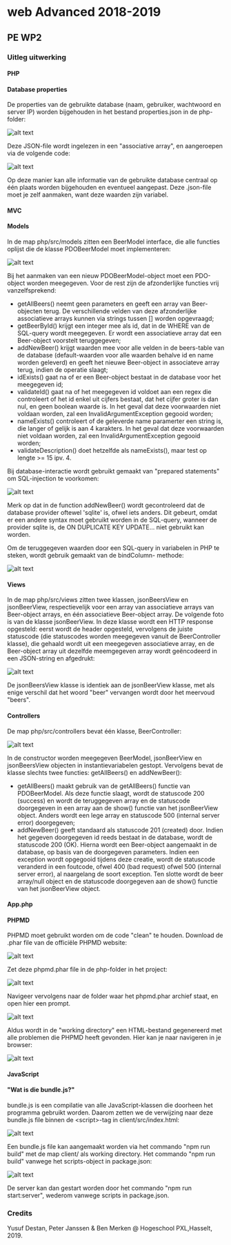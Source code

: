 # web Advanced 2018-2019
## PE WP2

### Uitleg uitwerking

#### PHP
#### Database properties

De properties van de gebruikte database (naam, gebruiker,
wachtwoord en server IP) worden bijgehouden in het bestand
properties.json in de php-folder:

![alt text][img_propertiesJson]

Deze JSON-file wordt ingelezen in een "associative array", en aangeroepen via de volgende code:

![alt text][img_propertiesJsonCode]

Op deze manier kan alle informatie van de gebruikte database centraal op één plaats worden
bijgehouden en eventueel aangepast. Deze .json-file moet je zelf aanmaken, want deze waarden zijn
variabel. 

#### MVC
#### Models

In de map php/src/models zitten een BeerModel interface, die alle functies oplijst die de klasse PDOBeerModel moet
implementeren:

![alt text][img_beermodelinterface]

Bij het aanmaken van een nieuw PDOBeerModel-object moet een PDO-object worden meegegeven. Voor de rest zijn de 
afzonderlijke functies vrij vanzelfsprekend:

- getAllBeers() neemt geen parameters en geeft een array van Beer-objecten terug.
De verschillende velden van deze afzonderlijke associatieve arrays kunnen via strings tussen [] worden opgevraagd;
- getBeerById() krijgt een integer mee als id, dat in de WHERE van de SQL-query wordt meegegeven. Er wordt een
associatieve array dat een Beer-object voorstelt teruggegeven;
- addNewBeer() krijgt waarden mee voor alle velden in de beers-table van de database (default-waarden voor alle waarden
behalve id en name worden geleverd) en geeft het nieuwe Beer-object in associateve array terug, indien de operatie 
slaagt;
- idExists() gaat na of er een Beer-object bestaat in de database voor het meegegeven id;
- validateId() gaat na of het meegegeven id voldoet aan een regex die controleert of het id enkel uit cijfers bestaat,
dat het cijfer groter is dan nul, en geen boolean waarde is. In het geval dat deze voorwaarden niet voldaan worden, zal
een InvalidArgumentException gegooid worden;
- nameExists() controleert of de geleverde name paramerter een string is, die langer of gelijk is aan 4 karakters.
In het geval dat deze voorwaarden niet voldaan worden, zal een InvalidArgumentException gegooid worden;
- validateDescription() doet hetzelfde als nameExists(), maar test op lengte >= 15 ipv. 4.

Bij database-interactie wordt gebruikt gemaakt van "prepared statements" om SQL-injection te voorkomen:

![alt text][img_addnewbeer]

Merk op dat in de function addNewBeer() wordt gecontroleerd dat de database provider oftewel 'sqlite' is, ofwel iets
anders. Dit gebeurt, omdat er een andere syntax moet gebruikt worden in de SQL-query, wanneer de provider sqlite is,
de ON DUPLICATE KEY UPDATE... niet gebruikt kan worden.

Om de teruggegeven waarden door een SQL-query in variabelen in PHP te steken, wordt gebruik gemaakt van de bindColumn-
methode: 

![alt text][img_bindcolumn] 

#### Views

In de map php/src/views zitten twee klassen, jsonBeersView en jsonBeerView, respectievelijk voor een array van 
associatieve arrays van Beer-object arrays, en één associatieve Beer-object array. De volgende foto is van de 
klasse jsonBeerView. In deze klasse wordt een HTTP response opgesteld: eerst wordt de header opgesteld, vervolgens
de juiste statuscode (die statuscodes worden meegegeven vanuit de BeerController klasse), die gehaald wordt uit een
meegegeven associatieve array, en de Beer-object array uit dezelfde meemgegeven array wordt geëncodeerd in een 
JSON-string en afgedrukt:

![alt text][img_jsonbeerview]

De jsonBeersView klasse is identiek aan de jsonBeerView klasse, met als enige verschil dat het woord "beer" vervangen
wordt door het meervoud "beers".

#### Controllers

De map php/src/controllers bevat één klasse, BeerController:

![alt text][img_beercontroller]

In de constructor worden meegegeven BeerModel, jsonBeerView en jsonBeersView objecten in instantievariabelen gestopt.
Vervolgens bevat de klasse slechts twee functies: getAllBeers() en addNewBeer(): 
- getAllBeers() maakt gebruik van de getAllBeers() functie van PDOBeerModel. Als deze functie slaagt, wordt de 
statuscode 200 (success) en wordt de teruggegeven array en de statuscode doorgegeven in een array aan de show() functie 
van het jsonBeerView object. Anders wordt een lege array en statuscode 500 (internal server error) doorgegeven;
- addNewBeer() geeft standaard als statuscode 201 (created) door. Indien het gegeven doorgegeven id reeds bestaat in de
database, wordt de statuscode 200 (OK). Hierna wordt een Beer-object aangemaakt in de database, op basis van de 
doorgegeven parameters. Indien een exception wordt opgegooid tijdens deze creatie, wordt de statuscode veranderd in een
foutcode, ofwel 400 (bad request) ofwel 500 (internal server error), al naargelang de soort exception. Ten slotte wordt
de beer array/null object en de statuscode doorgegeven aan de show() functie van het jsonBeerView object.

#### App.php



#### PHPMD

PHPMD moet gebruikt worden om de code "clean" te houden. Download de .phar file van de officiële
PHPMD website:

![alt text][img_phpmdsite]

Zet deze phpmd.phar file in de php-folder in het project:

![alt text][img_phpmdpharlocation]

Navigeer vervolgens naar de folder waar het phpmd.phar archief staat, en open hier een prompt.

![alt text][img_phpmdcommands]

Aldus wordt in de "working directory" een HTML-bestand gegenereerd met alle problemen die PHPMD heeft gevonden.
Hier kan je naar navigeren in je browser:

![alt text][img_phpmdreport]

#### JavaScript
#### "Wat is die bundle.js?"

bundle.js is een compilatie van alle JavaScript-klassen die doorheen het programma gebruikt worden.
Daarom zetten we de verwijzing naar deze bundle.js file binnen de \<script\>-tag in 
client/src/index.html:

![alt text][img_indexhtml]

Een bundle.js file kan aangemaakt worden via het commando "npm run build" met de map client/ als
working directory. Het commando "npm run build" vanwege het scripts-object in package.json:

![alt text][img_packagejson]

De server kan dan gestart worden door het commando "npm run start:server", wederom vanwege scripts
in package.json.

### Credits

Yusuf Destan, Peter Janssen & Ben Merken @ Hogeschool PXL,Hasselt, 2019.

[img_propertiesJson]:Images/propertiesJson.PNG "properties.json"
[img_propertiesJsonCode]:Images/propertiesJsonCode.PNG "properties.json code"
[img_beermodelinterface]:Images/beermodelinterface.PNG "BeerModel interface"
[img_addnewbeer]:Images/addnewbeer.PNG "PDO bindcolumn"
[img_bindcolumn]:Images/bindcolumn.PNG "PDO bindcolumn"
[img_jsonbeerview]:Images/jsonbeerview.PNG "jsonBeerView"
[img_beercontroller]:Images/beercontroller.PNG "beerController"
[img_phpmdsite]:Images/phpmdsite.PNG "website PHPMD"
[img_phpmdpharlocation]:Images/phpmdpharlocation.PNG "phpmd.phar location in project"
[img_phpmdcommands]: Images/phpmdcommands.PNG "PHPMD commands"
[img_phpmdreport]:Images/phpmdreport.PNG "PHPMD report"
[img_indexhtml]:Images/indexhtml.PNG "index.html script tag"
[img_packagejson]: Images/packagejson.PNG "package.json"
